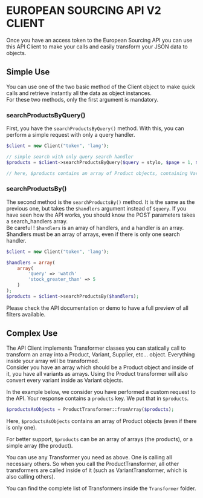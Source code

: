 # EUROPEAN SOURCING API V2 CLIENT

Once you have an access token to the European Sourcing API you can use 
this API Client to make your calls and easily transform your JSON data 
to objects.

## Simple Use

You can use one of the two basic method of the Client object to make quick calls and retrieve 
instantly all the data as object instances.  
For these two methods, only the first argument is mandatory.  

### searchProductsByQuery()
First, you have the `searchProductsByQuery()` method.
With this, you can perform a simple request with only a query handler.

```php
$client = new Client("token", 'lang');

// simple search with only query search handler
$products = $client->searchProductsByQuery($query = stylo, $page = 1, $offset = 0, $limit = 20, $sort_direction = 'asc');

// here, $products contains an array of Product objects, containing Variant objects, etc...
```

### searchProductsBy()
The second method is the `searchProductsBy()` method. It is the same as the previous one,
but takes the `$handlers` argument instead of `$query`. If you have seen how the API works,
you should know the POST parameters takes a search_handlers array.  
Be careful ! `$handlers` is an array of handlers, and a handler is an array. $handlers must be 
an array of arrays, even if there is only one search handler.
```php
$client = new Client("token", 'lang');

$handlers = array(
    array(
        'query' => 'watch'
        'stock_greater_than' => 5
    )
);
$products = $client->searchProductsBy($handlers);
```
Please check the API documentation or demo to have a full preview of all filters available.

## Complex Use

The API Client implements Transformer classes you can statically call to transform an array into a Product,
Variant, Supplier, etc... object. Everything inside your array will be transformed.  
Consider you have an array which should be a Product object and inside of it, you have all variants
as arrays. Using the Product transformer will also convert every variant inside as Variant objects.
  
In the example below, we consider you have performed a custom request to the API. Your response
contains a `products` key. We put that in `$products`.
```php
$productsAsObjects = ProductTransformer::fromArray($products);
```
Here, `$productsAsObjects` contains an array of Product objects (even if there is only one).  
  
For better support, `$products` can be an array of arrays (the products), or a simple array (the product).
  
You can use any Transformer you need as above. One is calling all necessary others. So when you
call the ProductTransformer, all other transformers are called inside of it (such as VariantTransformer, which is also calling others).
  
You can find the complete list of Transformers inside the `Transformer` folder.
